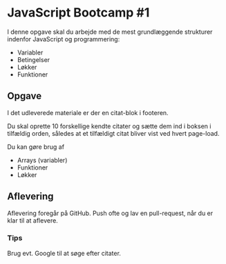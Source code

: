 # JavaScript Bootcamp #1
I denne opgave skal du arbejde med de mest grundlæggende strukturer indenfor JavaScript og programmering:
- Variabler
- Betingelser
- Løkker
- Funktioner

## Opgave
I det udleverede materiale er der en citat-blok i footeren.

Du skal oprette 10 forskellige kendte citater og sætte dem ind i boksen i tilfældig orden, således at et tilfældigt citat bliver vist ved hvert page-load.

Du kan gøre brug af
- Arrays (variabler)
- Funktioner
- Løkker

## Aflevering
Aflevering foregår på GitHub. Push ofte og lav en pull-request, når du er klar til at aflevere.

### Tips
Brug evt. Google til at søge efter citater.